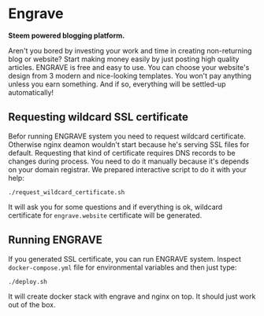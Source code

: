 # Engrave

**Steem powered blogging platform.**

Aren't you bored by investing your work and time in creating non-returning blog or website? Start making money easily by just posting high quality articles. ENGRAVE is free and easy to use. You can choose your website's design from 3 modern and nice-looking templates. You won't pay anything unless you earn something. And if so, everything will be settled-up automatically!

## Requesting wildcard SSL certificate

Befor running ENGRAVE system you need to request wildcard certificate. Otherwise nginx deamon wouldn't start because he's serving SSL files for default. Requesting that kind of certificate requires DNS records to be changes during process. You need to do it manually because it's depends on your domain registrar. We prepared interactive script to do it with your help:

`./request_wildcard_certificate.sh`

It will ask you for some questions and if everything is ok, wildcard certificate for `engrave.website` certificate will be generated.

## Running ENGRAVE

If you generated SSL certificate, you can run ENGRAVE system. Inspect `docker-compose.yml` file for environmental variables and then just type:

`./deploy.sh`

It will create docker stack with engrave and nginx on top. It should just work out of the box.
